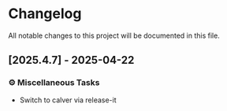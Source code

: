 # Changelog

All notable changes to this project will be documented in this file.

## [2025.4.7] - 2025-04-22

### ⚙️ Miscellaneous Tasks

- Switch to calver via release-it

<!-- generated by git-cliff -->
